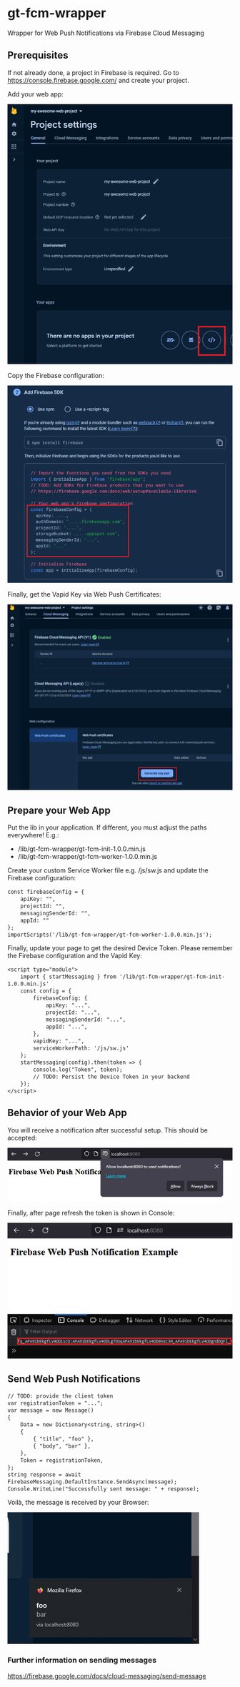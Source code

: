 # gt-fcm-wrapper

Wrapper for Web Push Notifications via Firebase Cloud Messaging 

## Prerequisites

If not already done, a project in Firebase is required. Go to https://console.firebase.google.com/ and create your project. 

Add your web app:

![Create Web App](.github/readme/create-web-app.png)

Copy the Firebase configuration:

![Add Firebase SDK](.github/readme/add-firebase-sdk.png)

Finally, get the Vapid Key via Web Push Certificates:

![Create Web Push Certificates](.github/readme/create-web-push-certificates.png)

## Prepare your Web App

Put the lib in your application. If different, you must adjust the paths everywhere! E.g.:

* /lib/gt-fcm-wrapper/gt-fcm-init-1.0.0.min.js
* /lib/gt-fcm-wrapper/gt-fcm-worker-1.0.0.min.js

Create your custom Service Worker file e.g. /js/sw.js and update the Firebase configuration:

```
const firebaseConfig = {
    apiKey: "",
    projectId: "",
    messagingSenderId: "",
    appId: ""
};
importScripts('/lib/gt-fcm-wrapper/gt-fcm-worker-1.0.0.min.js');
```

Finally, update your page to get the desired Device Token. Please remember the Firebase configuration and the Vapid Key:

```
<script type="module">
    import { startMessaging } from '/lib/gt-fcm-wrapper/gt-fcm-init-1.0.0.min.js'
    const config = {
        firebaseConfig: {
            apiKey: "...",
            projectId: "...",
            messagingSenderId: "...",
            appId: "...",
        },
        vapidKey: "...",
        serviceWorkerPath: '/js/sw.js'
    };
    startMessaging(config).then(token => {
        console.log("Token", token);
        // TODO: Persist the Device Token in your backend
    });
</script>
```

## Behavior of your Web App

You will receive a notification after successful setup. This should be accepted:

![Allow Send Push](.github/readme/allow-send-push.png)

Finally, after page refresh the token is shown in Console:

![Alt text](.github/readme/show-token-in-console.png)

## Send Web Push Notifications

```
// TODO: provide the client token
var registrationToken = "...";
var message = new Message()
{
    Data = new Dictionary<string, string>()
    {
        { "title", "foo" },
        { "body", "bar" },
    },
    Token = registrationToken,
};
string response = await FirebaseMessaging.DefaultInstance.SendAsync(message);
Console.WriteLine("Successfully sent message: " + response);
```

Voilà, the message is received by your Browser:

![Firefox Push Notification](.github/readme/firefox-push-notification.png)

### Further information on sending messages

https://firebase.google.com/docs/cloud-messaging/send-message
